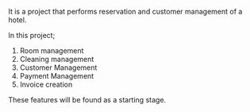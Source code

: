 
It is a project that performs reservation and customer management of a hotel.

In this project;
1. Room management
2. Cleaning management
3. Customer Management
4. Payment Management
5. Invoice creation

These features will be found as a starting stage.
